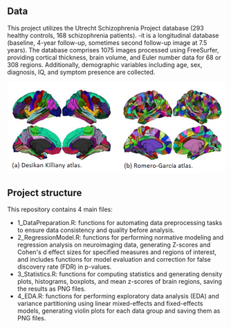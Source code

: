 ## Data

This project utilizes the Utrecht Schizophrenia Project database (293 healthy controls, 168 schizophrenia patients). -it is a longitudinal database (baseline, 4-year follow-up, sometimes second follow-up image at 7.5 years). The database comprises 1075 images processed using FreeSurfer, providing cortical thickness, brain volume, and Euler number data for 68 or 308 regions. Additionally, demographic variables including age, sex, diagnosis, IQ, and symptom presence are collected.

![](images/atlas.png)



## Project structure
This repository contains 4 main files:

- 1_DataPreparation.R: functions for automating data preprocessing tasks to ensure data consistency and quality before analysis.
- 2_RegressionModel.R: functions for performing normative modeling and regression analysis on neuroimaging data, generating Z-scores and Cohen's d effect sizes for specified measures and regions of interest, and includes functions for model evaluation and correction for false discovery rate (FDR) in p-values.
- 3_Statistics.R: functions for computing statistics and generating density plots, histograms, boxplots, and mean z-scores of brain regions, saving the results as PNG files.
- 4_EDA.R: functions for performing exploratory data analysis (EDA) and variance partitioning using linear mixed-effects and fixed-effects models, generating violin plots for each data group and saving them as PNG files.














